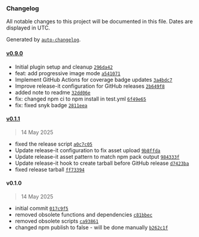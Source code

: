 ### Changelog

All notable changes to this project will be documented in this file. Dates are displayed in UTC.

Generated by [`auto-changelog`](https://github.com/CookPete/auto-changelog).

#### [v0.9.0](https://github.com/wernerglinka/metalsmith-optimize-images/compare/v0.1.1...v0.9.0)

- Initial plugin setup and cleanup [`296da42`](https://github.com/wernerglinka/metalsmith-optimize-images/commit/296da42a57bef9da5bf0e0e69e64df4e3169d3d0)
- feat: add progressive image mode [`a541071`](https://github.com/wernerglinka/metalsmith-optimize-images/commit/a541071879593890b2f65c2af3274e97d7e05bc6)
- Implement GitHub Actions for coverage badge updates [`3a4bdc7`](https://github.com/wernerglinka/metalsmith-optimize-images/commit/3a4bdc7301775145b0fac16bc34e255b7dc7c192)
- Improve release-it configuration for GitHub releases [`2b649f8`](https://github.com/wernerglinka/metalsmith-optimize-images/commit/2b649f8730b369dff0427c7e7a3d1858bac2ab79)
- added note to readme [`32dd06e`](https://github.com/wernerglinka/metalsmith-optimize-images/commit/32dd06efb049a251fc87ceceab8c412e70402430)
- fix: changed npm ci to npm install in test.yml [`6f49e65`](https://github.com/wernerglinka/metalsmith-optimize-images/commit/6f49e658192fb82b832adf8d0e5eda45b4fc930a)
- fix: fixed snyk badge [`2811eea`](https://github.com/wernerglinka/metalsmith-optimize-images/commit/2811eeaba0f97c705900db035ec2b72a7f1fd10b)

#### [v0.1.1](https://github.com/wernerglinka/metalsmith-optimize-images/compare/v0.1.0...v0.1.1)

> 14 May 2025

- fixed the release script [`a0c7c05`](https://github.com/wernerglinka/metalsmith-optimize-images/commit/a0c7c05a804b9e1f94e03b2b3b5a6b9d6f61e116)
- Update release-it configuration to fix asset upload [`9b8ffda`](https://github.com/wernerglinka/metalsmith-optimize-images/commit/9b8ffda57a06bad2563df91aa253aed6cb848027)
- Update release-it asset pattern to match npm pack output [`984333f`](https://github.com/wernerglinka/metalsmith-optimize-images/commit/984333f966dd8bb7097cec3bfb99be1caaf34009)
- Update release-it hook to create tarball before GitHub release [`d7423ba`](https://github.com/wernerglinka/metalsmith-optimize-images/commit/d7423ba2f2516a8681e1f9a9c035589560d378ff)
- fixed release tarball [`ff73394`](https://github.com/wernerglinka/metalsmith-optimize-images/commit/ff73394ce7b9f9eaf9a91f5f74c9f68e5756a599)

#### v0.1.0

> 14 May 2025

- initial commit [`017c9f5`](https://github.com/wernerglinka/metalsmith-optimize-images/commit/017c9f5b5014f7cba0592b8668cc30040dd5a2a2)
- removed obsolete functions and dependencies [`c81bbec`](https://github.com/wernerglinka/metalsmith-optimize-images/commit/c81bbec8c0685d2c40e575dd8862ba3d397e7053)
- removed obsolete scripts [`ca93861`](https://github.com/wernerglinka/metalsmith-optimize-images/commit/ca9386120099b1658f07203215c18eeb11bb90ca)
- changed npm publish to false - will be done manually [`b262c1f`](https://github.com/wernerglinka/metalsmith-optimize-images/commit/b262c1fe3868ac8dfb6c2c6e5055a95e62894944)
